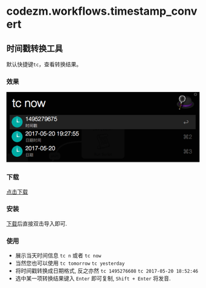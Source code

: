 # codezm.workflows.timestamp_convert 
## 时间戳转换工具
默认快捷键`tc`，查看转换结果。

### 效果

![](codezm.workflows.timestamp_convert.png)

### 下载

[点击下载](https://github.com/codezm/codezm.workflows.timestamp_convert/releases/download/v1.0.0/codezm.workflows.timestamp_convert.alfredworkflow)

### 安装

[下载](https://github.com/codezm/codezm.workflows.timestamp_convert/releases/download/v1.0.0/codezm.workflows.timestamp_convert.alfredworkflow)后直接双击导入即可.

### 使用

- 展示当天时间信息 `tc n` 或者 `tc now` 
- 当然您也可以使用 `tc tomorrow` `tc yesterday`
- 将时间戳转换成日期格式, 反之亦然 `tc 1495276608` `tc 2017-05-20 18:52:46`
- 选中某一项转换结果键入 `Enter` 即可复制, `Shift + Enter` 将发音.
